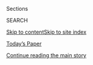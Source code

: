 <div id="app">

<div>

<div class="NYTAppHideMasthead css-1r6wvpq e1suatyy0">

<div class="section css-ui9rw0 e1suatyy2">

<div class="css-eph4ug er09x8g0">

<div class="css-6n7j50">

</div>

<span class="css-1dv1kvn">Sections</span>

<div class="css-10488qs">

<span class="css-1dv1kvn">SEARCH</span>

</div>

[Skip to content](#site-content)[Skip to site index](#site-index)

</div>

<div class="css-10698na e1huz5gh0">

</div>

</div>

<div id="masthead-bar-one" class="section hasLinks css-15hmgas e1csuq9d3">

<div class="css-uqyvli e1csuq9d0">

</div>

<div class="css-1uqjmks e1csuq9d1">

</div>

<div class="css-9e9ivx">

[](https://myaccount.nytimes.com/auth/login?response_type=cookie&client_id=vi)

</div>

<div class="css-1bvtpon e1csuq9d2">

[Today’s Paper](https://www.nytimes.com/section/todayspaper)

</div>

</div>

</div>

</div>

<div data-aria-hidden="false">

<div id="site-content" role="main">

<div id="top-wrapper" class="css-15p45cc eaca97t0" type="top">

<div id="top-slug" class="css-19x0jxb eaca97t1" hidden="">

Advertisement

</div>

[Continue reading the main story](#after-top)

<div class="ad top-wrapper" style="text-align:center;height:100%;display:block;min-height:90px">

<div id="top" class="place-ad" data-position="top" data-size-key="top">

</div>

</div>

<div id="after-top">

</div>

</div>

<div id="byline" class="section css-15h4p1b e9abtgs0">

<div class="css-1j21atc e1svk9qx1">

<div class="css-nfcc9b e1svk9qx3">

<div class="css-vl9dhg e1svk9qx5">

<div class="css-1nrhkj6 e1svk9qx6">

# Caryn James

</div>

## <span>Recent and archived work by Caryn James for The New York Times</span>

</div>

</div>

</div>

<div>

<div id="mid1-wrapper" class="css-1mn4oms eaca97t0" type="rank">

<div id="mid1-slug" class="css-1tag3rd eaca97t1">

Advertisement

</div>

[Continue reading the main story](#after-mid1)

<div id="mid1" class="ad mid1-wrapper" style="text-align:center;height:100%;display:block">

</div>

<div id="after-mid1">

</div>

</div>

</div>

<div class="css-185go5a e1o5byef0">

<div class="css-15cbhtu">

  - [Latest](#stream-panel)
  - <span class="css-6n7j50">Search</span>
    <div class="control">
    <div class="label-container css-1dv1kvn">
    Search
    </div>
    <div class="css-wm4t3d">
    **<span id="clear-search-input" class="css-1dv1kvn">Clear this text
    input</span>
    </div>
    </div>
    <span class="css-1iovbfw"></span>

<div id="stream-panel" class="section css-8msx5b e1jz0cab1">

<div class="css-13mho3u">

1.  
    
    <div class="css-1cp3ece">
    
    <div class="css-1l4spti">
    
    [](/2017/09/08/books/review/the-party-elizabeth-day.html)
    
    <div class="css-79elbk">
    
    ![](https://static01.nyt.com/images/2017/09/10/books/review/10James/10James-thumbWide.jpg?quality=75&auto=webp&disable=upscale)
    
    </div>
    
    ### <span class="css-m70j1g">Fiction</span>
    
    ## The Posh, Psychological Thrills of ‘The Party’
    
    Elizabeth Day dissects the 21st-century British class system in this
    novel rife with literary allusions.
    
    <div class="css-1nqbnmb ea5icrr0">
    
    By <span class="css-1n7hynb">Caryn James</span>
    
    </div>
    
    </div>
    
    <div class="css-1lc2l26 e1xfvim33">
    
    </div>
    
    </div>

2.  
    
    <div class="css-1cp3ece">
    
    <div class="css-1l4spti">
    
    [](/2015/12/06/books/review/joy-ride-by-john-lahr.html)
    
    <div class="css-79elbk">
    
    ![](https://static01.nyt.com/images/2015/12/06/books/review/06JAMES/06JAMES-thumbWide.jpg?quality=75&auto=webp&disable=upscale)
    
    </div>
    
    ## ‘Joy Ride,’ by John Lahr
    
    A collection of Lahr’s profiles and reviews from more than 20 years
    at The New Yorker.
    
    <div class="css-1nqbnmb ea5icrr0">
    
    By <span class="css-1n7hynb">Caryn James</span>
    
    </div>
    
    </div>
    
    <div class="css-1lc2l26 e1xfvim33">
    
    </div>
    
    </div>

3.  
    
    <div class="css-1cp3ece">
    
    <div class="css-1l4spti">
    
    [](/2015/02/22/books/review/west-of-sunset-by-stewart-onan.html)
    
    ## ‘West of Sunset,’ by Stewart O’Nan
    
    Stewart O’Nan imagines Fitzgerald in Hollywood.
    
    <div class="css-1nqbnmb ea5icrr0">
    
    By <span class="css-1n7hynb">Caryn James</span>
    
    </div>
    
    </div>
    
    <div class="css-1lc2l26 e1xfvim33">
    
    </div>
    
    </div>

4.  
    
    <div class="css-1cp3ece">
    
    <div class="css-1l4spti">
    
    [](/2013/12/08/books/review/johnny-carson-by-henry-bushkin.html)
    
    <div class="css-79elbk">
    
    ![](https://static01.nyt.com/images/2013/12/08/books/review/1208JAMES/1208JAMES-thumbWide.jpg?quality=75&auto=webp&disable=upscale)
    
    </div>
    
    ## Heeeere’s Johnny\!
    
    Henry Bushkin, who worked as a lawyer for Johnny Carson, has written
    a gossipy, breezy memoir about the late-night host.
    
    <div class="css-1nqbnmb ea5icrr0">
    
    By <span class="css-1n7hynb">Caryn James</span>
    
    </div>
    
    </div>
    
    <div class="css-1lc2l26 e1xfvim33">
    
    </div>
    
    </div>

5.  
    
    <div class="css-1cp3ece">
    
    <div class="css-1l4spti">
    
    [](/2013/06/02/books/review/mary-and-lou-and-rhoda-and-ted-and-flip.html)
    
    <div class="css-79elbk">
    
    ![](https://static01.nyt.com/images/2013/06/02/books/review/02SUBJAMES/02SUBJAMES-thumbWide.jpg?quality=75&auto=webp&disable=upscale)
    
    </div>
    
    ## Classic ’70s Television
    
    New books go behind the scenes of two eponymous TV ventures: “The
    Mary Tyler Moore Show” and “The Flip Wilson Show.”
    
    <div class="css-1nqbnmb ea5icrr0">
    
    By <span class="css-1n7hynb">Caryn James</span>
    
    </div>
    
    </div>
    
    <div class="css-1lc2l26 e1xfvim33">
    
    </div>
    
    </div>

6.  
    
    <div class="css-1cp3ece">
    
    <div class="css-1l4spti">
    
    [](/2013/03/17/books/review/constance-by-franny-moyle.html)
    
    <div class="css-79elbk">
    
    ![](https://static01.nyt.com/images/2013/03/17/books/review/0317JAMES/0317JAMES-thumbWide.jpg?quality=75&auto=webp&disable=upscale)
    
    </div>
    
    ## A Woman of Importance
    
    Constance Wilde was more than just a long-suffering wife.
    
    <div class="css-1nqbnmb ea5icrr0">
    
    By <span class="css-1n7hynb">Caryn James</span>
    
    </div>
    
    </div>
    
    <div class="css-1lc2l26 e1xfvim33">
    
    </div>
    
    </div>

7.  
    
    <div class="css-1cp3ece">
    
    <div class="css-1l4spti">
    
    [](/2013/02/24/books/review/gods-like-us-by-ty-burr.html)
    
    ## Idol Gossip
    
    A cultural history of movie stardom examines our worship and
    resentment of screen icons.
    
    <div class="css-1nqbnmb ea5icrr0">
    
    By <span class="css-1n7hynb">Caryn James</span>
    
    </div>
    
    </div>
    
    <div class="css-1lc2l26 e1xfvim33">
    
    </div>
    
    </div>

8.  
    
    <div class="css-1cp3ece">
    
    <div class="css-1l4spti">
    
    [](/2012/10/07/books/review/laura-lamonts-life-in-pictures-by-emma-straub.html)
    
    ## A Star Is Made
    
    A first novel about a girl who realizes her dream of fame.
    
    <div class="css-1nqbnmb ea5icrr0">
    
    By <span class="css-1n7hynb">Caryn James</span>
    
    </div>
    
    </div>
    
    <div class="css-1lc2l26 e1xfvim33">
    
    </div>
    
    </div>

9.  
    
    <div class="css-1cp3ece">
    
    <div class="css-1l4spti">
    
    [](/2012/02/05/books/review/film-director-neil-jordans-novel-mistaken.html)
    
    ## Double Take
    
    Film director Neil Jordan’s fifth novel follows two men who can pass
    for each other.
    
    <div class="css-1nqbnmb ea5icrr0">
    
    By <span class="css-1n7hynb">Caryn James</span>
    
    </div>
    
    </div>
    
    <div class="css-1lc2l26 e1xfvim33">
    
    </div>
    
    </div>

10. 
    
    <div class="css-1cp3ece">
    
    <div class="css-1l4spti">
    
    [](/2011/10/30/books/review/lucky-break-by-esther-freud-book-review.html)
    
    ## A Novel of Competing Actors Following the Call of the Stage
    
    Esther Freud’s novel charts the diverging fortunes of a group of
    actors who meet as students at drama school.
    
    <div class="css-1nqbnmb ea5icrr0">
    
    By <span class="css-1n7hynb">Caryn James</span>
    
    </div>
    
    </div>
    
    <div class="css-1lc2l26 e1xfvim33">
    
    </div>
    
    </div>

<div class="css-13mho3u">

<div class="css-1t62hi8">

<div class="css-1stvaey">

Show More

<div>

<div style="border:0;clip:rect(0 0 0 0);height:1px;margin:-1px;overflow:hidden;white-space:nowrap;padding:0;width:1px;position:absolute" role="log" data-aria-live="assertive">

</div>

<div style="border:0;clip:rect(0 0 0 0);height:1px;margin:-1px;overflow:hidden;white-space:nowrap;padding:0;width:1px;position:absolute" role="log" data-aria-live="assertive">

</div>

<div style="border:0;clip:rect(0 0 0 0);height:1px;margin:-1px;overflow:hidden;white-space:nowrap;padding:0;width:1px;position:absolute" role="log" data-aria-live="polite">

</div>

<div style="border:0;clip:rect(0 0 0 0);height:1px;margin:-1px;overflow:hidden;white-space:nowrap;padding:0;width:1px;position:absolute" role="log" data-aria-live="polite">

</div>

</div>

</div>

</div>

</div>

</div>

<div class="css-g6hk37 supplemental">

<div id="mid2-wrapper" class="css-10wkyv7 eaca97t0" type="lede">

<div id="mid2-slug" class="css-1tag3rd eaca97t1">

Advertisement

</div>

[Continue reading the main story](#after-mid2)

<div id="mid2" class="ad mid2-wrapper" style="text-align:center;height:100%;display:block;min-height:250px">

</div>

<div id="after-mid2">

</div>

</div>

</div>

</div>

</div>

</div>

</div>

</div>

## Site Index

<div>

</div>

## Site Information Navigation

  - [© <span>2020</span> <span>The New York Times
    Company</span>](https://help.nytimes.com/hc/en-us/articles/115014792127-Copyright-notice)

<!-- end list -->

  - [NYTCo](https://www.nytco.com/)
  - [Contact
    Us](https://help.nytimes.com/hc/en-us/articles/115015385887-Contact-Us)
  - [Work with us](https://www.nytco.com/careers/)
  - [Advertise](https://nytmediakit.com/)
  - [T Brand Studio](http://www.tbrandstudio.com/)
  - [Your Ad
    Choices](https://www.nytimes.com/privacy/cookie-policy#how-do-i-manage-trackers)
  - [Privacy](https://www.nytimes.com/privacy)
  - [Terms of
    Service](https://help.nytimes.com/hc/en-us/articles/115014893428-Terms-of-service)
  - [Terms of
    Sale](https://help.nytimes.com/hc/en-us/articles/115014893968-Terms-of-sale)
  - [Site Map](https://spiderbites.nytimes.com)
  - [Help](https://help.nytimes.com/hc/en-us)
  - [Subscriptions](https://www.nytimes.com/subscription?campaignId=37WXW)

</div>

</div>
